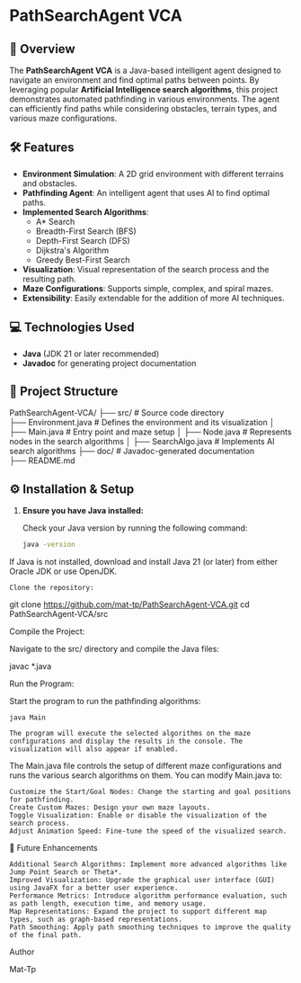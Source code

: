 # PathSearchAgent VCA

## 🌟 Overview

The **PathSearchAgent VCA** is a Java-based intelligent agent designed to navigate an environment and find optimal paths between points. By leveraging popular **Artificial Intelligence search algorithms**, this project demonstrates automated pathfinding in various environments. The agent can efficiently find paths while considering obstacles, terrain types, and various maze configurations.

## 🛠️ Features

- **Environment Simulation**: A 2D grid environment with different terrains and obstacles.
- **Pathfinding Agent**: An intelligent agent that uses AI to find optimal paths.
- **Implemented Search Algorithms**:
  - A* Search
  - Breadth-First Search (BFS)
  - Depth-First Search (DFS)
  - Dijkstra's Algorithm
  - Greedy Best-First Search
- **Visualization**: Visual representation of the search process and the resulting path.
- **Maze Configurations**: Supports simple, complex, and spiral mazes.
- **Extensibility**: Easily extendable for the addition of more AI techniques.

## 💻 Technologies Used

- **Java** (JDK 21 or later recommended)
- **Javadoc** for generating project documentation

## 📁 Project Structure

PathSearchAgent-VCA/ ├── src/ # Source code directory  
                             ├── Environment.java # Defines the environment and its visualization │ 
                             ├── Main.java # Entry point and maze setup │ 
                             ├── Node.java # Represents nodes in the search algorithms │ 
                             ├── SearchAlgo.java # Implements AI search algorithms 
                     ├── doc/ # Javadoc-generated documentation  
                     ├── README.md 


## ⚙️ Installation & Setup

1. **Ensure you have Java installed:**

   Check your Java version by running the following command:

   ```bash
   java -version

If Java is not installed, download and install Java 21 (or later) from either Oracle JDK or use OpenJDK.

    Clone the repository:

git clone https://github.com/mat-tp/PathSearchAgent-VCA.git 
cd PathSearchAgent-VCA/src

Compile the Project:

Navigate to the src/ directory and compile the Java files:

javac *.java

Run the Program:

Start the program to run the pathfinding algorithms:

    java Main

    The program will execute the selected algorithms on the maze configurations and display the results in the console. The visualization will also appear if enabled.


The Main.java file controls the setup of different maze configurations and runs the various search algorithms on them. You can modify Main.java to:

    Customize the Start/Goal Nodes: Change the starting and goal positions for pathfinding.
    Create Custom Mazes: Design your own maze layouts.
    Toggle Visualization: Enable or disable the visualization of the search process.
    Adjust Animation Speed: Fine-tune the speed of the visualized search.

🚧 Future Enhancements

    Additional Search Algorithms: Implement more advanced algorithms like Jump Point Search or Theta*.
    Improved Visualization: Upgrade the graphical user interface (GUI) using JavaFX for a better user experience.
    Performance Metrics: Introduce algorithm performance evaluation, such as path length, execution time, and memory usage.
    Map Representations: Expand the project to support different map types, such as graph-based representations.
    Path Smoothing: Apply path smoothing techniques to improve the quality of the final path.

 Author

Mat-Tp
